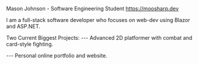 Mason Johnson - Software Engineering Student
https://moosharp.dev

I am a full-stack software developer who focuses on web-dev using Blazor and ASP.NET.

Two Current Biggest Projects:
  --- Advanced 2D platformer with combat and card-style fighting.
  
  --- Personal online portfolio and website.
